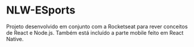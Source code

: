 # NLW-ESports
Projeto desenvolvido em conjunto com a Rocketseat para rever conceitos de React e Node.js. Também está incluído a parte mobile feito em React Native.

